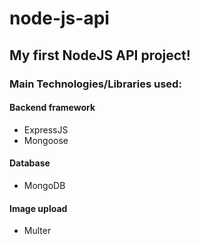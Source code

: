# node-js-api
<h2> My first <strong>NodeJS API</strong> project!</h2>
<h3>Main Technologies/Libraries used:</h3>
<h4>Backend framework</h4>
<ul>
    <li>ExpressJS</li>
    <li>Mongoose</li>
</ul>
<h4>Database</h4>
<ul>
    <li>MongoDB</li>
</ul>
<h4>Image upload</h4>
<ul>
    <li>Multer</li>
</ul>